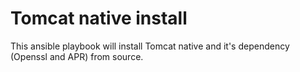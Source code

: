 Tomcat native install
=====================

This ansible playbook will install Tomcat native and it's dependency (Openssl and APR) from source.


